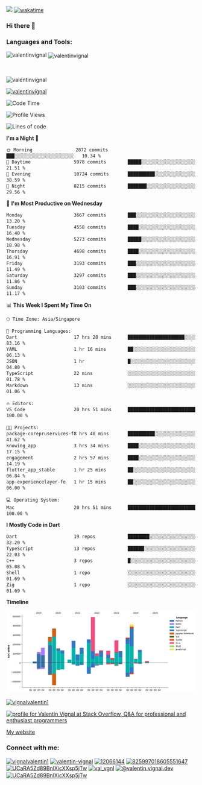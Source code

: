 
![](https://komarev.com/ghpvc/?username=valentinvignal&label=Profile%20views&color=0e75b6&style=flat)
[![wakatime](https://wakatime.com/badge/user/a700230c-ba51-4378-8fbc-fbcb542401ed.svg)](https://wakatime.com/@a700230c-ba51-4378-8fbc-fbcb542401ed)

### Hi there 👋

<h3 align="left">Languages and Tools:</h3>


<p><img align="left" src="https://github-readme-stats.vercel.app/api?username=ValentinVignal&count_private=true&show_icons=true&theme=dark" alt="valentinvignal" /></p>

<p>&nbsp;<img align="center" src="https://github-readme-stats.vercel.app/api/top-langs/?username=ValentinVignal&hide=jupyter%20notebook&layout=compact&theme=dark" alt="valentinvignal" /></p>

<br/>

<p><img align="center" src="https://github-readme-streak-stats.herokuapp.com/?user=valentinvignal&theme=dark" alt="valentinvignal" /></p>


<p align="left"> <a href="https://github.com/ryo-ma/github-profile-trophy"><img src="https://github-profile-trophy.vercel.app/?username=valentinvignal&theme=darkhub" alt="valentinvignal" /></a> </p>

<!--START_SECTION:waka-->
![Code Time](http://img.shields.io/badge/Code%20Time-3%2C128%20hrs%2031%20mins-blue)

![Profile Views](http://img.shields.io/badge/Profile%20Views-0-blue)

![Lines of code](https://img.shields.io/badge/From%20Hello%20World%20I%27ve%20Written-4.2%20million%20lines%20of%20code-blue)

**I'm a Night 🦉** 

```text
🌞 Morning                2872 commits        ███░░░░░░░░░░░░░░░░░░░░░░   10.34 % 
🌆 Daytime                5978 commits        █████░░░░░░░░░░░░░░░░░░░░   21.51 % 
🌃 Evening                10724 commits       ██████████░░░░░░░░░░░░░░░   38.59 % 
🌙 Night                  8215 commits        ███████░░░░░░░░░░░░░░░░░░   29.56 % 
```
📅 **I'm Most Productive on Wednesday** 

```text
Monday                   3667 commits        ███░░░░░░░░░░░░░░░░░░░░░░   13.20 % 
Tuesday                  4558 commits        ████░░░░░░░░░░░░░░░░░░░░░   16.40 % 
Wednesday                5273 commits        █████░░░░░░░░░░░░░░░░░░░░   18.98 % 
Thursday                 4698 commits        ████░░░░░░░░░░░░░░░░░░░░░   16.91 % 
Friday                   3193 commits        ███░░░░░░░░░░░░░░░░░░░░░░   11.49 % 
Saturday                 3297 commits        ███░░░░░░░░░░░░░░░░░░░░░░   11.86 % 
Sunday                   3103 commits        ███░░░░░░░░░░░░░░░░░░░░░░   11.17 % 
```


📊 **This Week I Spent My Time On** 

```text
🕑︎ Time Zone: Asia/Singapore

💬 Programming Languages: 
Dart                     17 hrs 20 mins      █████████████████████░░░░   83.16 % 
YAML                     1 hr 16 mins        ██░░░░░░░░░░░░░░░░░░░░░░░   06.13 % 
JSON                     1 hr                █░░░░░░░░░░░░░░░░░░░░░░░░   04.80 % 
TypeScript               22 mins             ░░░░░░░░░░░░░░░░░░░░░░░░░   01.78 % 
Markdown                 13 mins             ░░░░░░░░░░░░░░░░░░░░░░░░░   01.06 % 

🔥 Editors: 
VS Code                  20 hrs 51 mins      █████████████████████████   100.00 % 

🐱‍💻 Projects: 
package-corepruservices-f8 hrs 40 mins       ██████████░░░░░░░░░░░░░░░   41.62 % 
knowing_app              3 hrs 34 mins       ████░░░░░░░░░░░░░░░░░░░░░   17.15 % 
engagement               2 hrs 57 mins       ████░░░░░░░░░░░░░░░░░░░░░   14.19 % 
flutter_app_stable       1 hr 25 mins        ██░░░░░░░░░░░░░░░░░░░░░░░   06.84 % 
app-experiencelayer-fe   1 hr 15 mins        ██░░░░░░░░░░░░░░░░░░░░░░░   06.00 % 

💻 Operating System: 
Mac                      20 hrs 51 mins      █████████████████████████   100.00 % 
```

**I Mostly Code in Dart** 

```text
Dart                     19 repos            ████████░░░░░░░░░░░░░░░░░   32.20 % 
TypeScript               13 repos            ██████░░░░░░░░░░░░░░░░░░░   22.03 % 
C++                      3 repos             █░░░░░░░░░░░░░░░░░░░░░░░░   05.08 % 
Shell                    1 repo              ░░░░░░░░░░░░░░░░░░░░░░░░░   01.69 % 
Zig                      1 repo              ░░░░░░░░░░░░░░░░░░░░░░░░░   01.69 % 
```



**Timeline**

![Lines of Code chart](https://raw.githubusercontent.com/ValentinVignal/ValentinVignal/main/assets/bar_graph.png)


<!--END_SECTION:waka-->

<p align="left"> <a href="https://twitter.com/vignalvalentin1" target="blank"><img src="https://img.shields.io/twitter/follow/vignalvalentin1?logo=twitter" alt="vignalvalentin1" /></a> </p>

<a href="https://stackoverflow.com/users/12066144/valentin-vignal"><img src="https://stackexchange.com/users/flair/16694563.png?theme=dark" width="208" height="58" alt="profile for Valentin Vignal at Stack Overflow, Q&amp;A for professional and enthusiast programmers" title="profile for Valentin Vignal at Stack Overflow, Q&amp;A for professional and enthusiast programmers"></a>

[My website](https://valentinvignal.github.io/portfolio/)

<h3 align="left">Connect with me:</h3>
<p align="left">
<a href="https://twitter.com/vignalvalentin1" target="blank"><img align="center" src="https://raw.githubusercontent.com/rahuldkjain/github-profile-readme-generator/master/src/images/icons/Social/twitter.svg" alt="vignalvalentin1" height="30" width="40" /></a>
<a href="https://linkedin.com/in/valentin-vignal" target="blank"><img align="center" src="https://raw.githubusercontent.com/rahuldkjain/github-profile-readme-generator/master/src/images/icons/Social/linked-in-alt.svg" alt="valentin-vignal" height="30" width="40" /></a>
<a href="https://stackoverflow.com/users/12066144" target="blank"><img align="center" src="https://raw.githubusercontent.com/rahuldkjain/github-profile-readme-generator/master/src/images/icons/Social/stack-overflow.svg" alt="12066144" height="30" width="40" /></a>
<a href="https://discordapp.com/users/825997018605551647" target="blank"><img align="center" src="https://raw.githubusercontent.com/rahuldkjain/github-profile-readme-generator/master/src/images/icons/Social/discord.svg" alt="825997018605551647" height="30" width="40" /></a>
<a href="https://www.reddit.com/user/ValentinVignal" target="blank"><img align="center" src="https://raw.githubusercontent.com/rahuldkjain/github-profile-readme-generator/master/src/images/icons/Social/reddit.svg" alt="UCaRA5Zd89BnlXicXXsp5jTw" height="30" width="40" /></a>
<a href="https://instagram.com/valentin_vignal" target="blank"><img align="center" src="https://raw.githubusercontent.com/rahuldkjain/github-profile-readme-generator/master/src/images/icons/Social/instagram.svg" alt="val_vgnl" height="30" width="40" /></a>
<a href="https://medium.com/@valentin.vignal.dev" target="blank"><img align="center" src="https://raw.githubusercontent.com/rahuldkjain/github-profile-readme-generator/master/src/images/icons/Social/medium.svg" alt="@valentin.vignal.dev" height="30" width="40" /></a>
<a href="https://www.youtube.com/channel/UCaRA5Zd89BnlXicXXsp5jTw" target="blank"><img align="center" src="https://raw.githubusercontent.com/rahuldkjain/github-profile-readme-generator/master/src/images/icons/Social/youtube.svg" alt="UCaRA5Zd89BnlXicXXsp5jTw" height="30" width="40" /></a>
</p>


